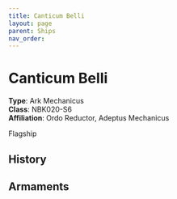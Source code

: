 ```yaml
---
title: Canticum Belli
layout: page
parent: Ships
nav_order: 
---
```


# Canticum Belli
**Type**: Ark Mechanicus  
**Class**: NBK020-S6  
**Affiliation**: Ordo Reductor, Adeptus Mechanicus  

Flagship

## History


## Armaments